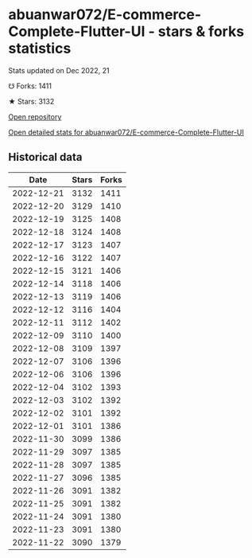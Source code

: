 # abuanwar072/E-commerce-Complete-Flutter-UI - stars & forks statistics

Stats updated on Dec 2022, 21

☋ Forks: 1411

★ Stars: 3132

[Open repository](https://github.com/abuanwar072/E-commerce-Complete-Flutter-UI)

[Open detailed stats for abuanwar072/E-commerce-Complete-Flutter-UI](https://reviewgithub.com/rep/abuanwar072/E-commerce-Complete-Flutter-UI)

## Historical data
| Date | Stars | Forks |
|------|-------|-------|
| 2022-12-21 | 3132 | 1411 | 
| 2022-12-20 | 3129 | 1410 | 
| 2022-12-19 | 3125 | 1408 | 
| 2022-12-18 | 3124 | 1408 | 
| 2022-12-17 | 3123 | 1407 | 
| 2022-12-16 | 3122 | 1407 | 
| 2022-12-15 | 3121 | 1406 | 
| 2022-12-14 | 3118 | 1406 | 
| 2022-12-13 | 3119 | 1406 | 
| 2022-12-12 | 3116 | 1404 | 
| 2022-12-11 | 3112 | 1402 | 
| 2022-12-09 | 3110 | 1400 | 
| 2022-12-08 | 3109 | 1397 | 
| 2022-12-07 | 3106 | 1396 | 
| 2022-12-06 | 3106 | 1396 | 
| 2022-12-04 | 3102 | 1393 | 
| 2022-12-03 | 3102 | 1392 | 
| 2022-12-02 | 3101 | 1392 | 
| 2022-12-01 | 3101 | 1386 | 
| 2022-11-30 | 3099 | 1386 | 
| 2022-11-29 | 3097 | 1385 | 
| 2022-11-28 | 3097 | 1385 | 
| 2022-11-27 | 3096 | 1385 | 
| 2022-11-26 | 3091 | 1382 | 
| 2022-11-25 | 3091 | 1382 | 
| 2022-11-24 | 3091 | 1380 | 
| 2022-11-23 | 3091 | 1380 | 
| 2022-11-22 | 3090 | 1379 | 

